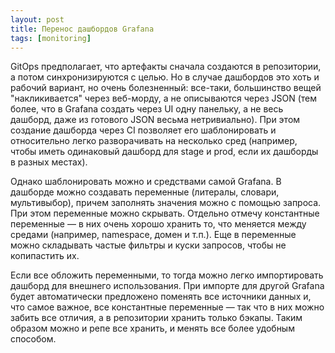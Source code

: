 ```yaml
---
layout: post
title: Перенос дашбордов Grafana
tags: [monitoring]
---
```

GitOps предполагает, что артефакты сначала создаются в репозитории, а потом синхронизируются с целью. Но в случае дашбордов это хоть и рабочий вариант, но очень болезненный: все-таки, большинство вещей "накликивается" через веб-морду, а не описываются через JSON (тем более, что в Grafana создать через UI одну панельку, а не весь дашборд, даже из готового JSON весьма нетривиально). При этом создание дашборда через CI позволяет его шаблонировать и относительно легко разворачивать на несколько сред (например, чтобы иметь одинаковый дашборд для stage и prod, если их дашборды в разных местах).

Однако шаблонировать можно и средствами самой Grafana. В дашборде можно создавать переменные (литералы, словари, мультивыбор), причем заполнять значения можно с помощью запроса. При этом переменные можно скрывать. Отдельно отмечу константные переменные — в них очень хорошо хранить то, что меняется между средами (например, namespace, домен и т.п.). Еще в переменные можно складывать частые фильтры и куски запросов, чтобы не копипастить их.

Если все обложить переменными, то тогда можно легко импортировать дашборд для внешнего использования. При импорте для другой Grafana будет автоматически предложено поменять все источники данных и, что самое важное, все константные переменные — так что в них можно забить все отличия, а в репозитории хранить только бэкапы. Таким образом можно и репе все хранить, и менять все более удобным способом.
 
